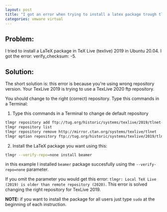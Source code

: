 ```yaml
---
layout: post
title: "I got an error when trying to install a latex package trough tlmgr on ubuntu 20.04, verify_checksum: -5"
categories: vmware virtual
---
```



## Problem:
I tried to install a LaTeX package in TeX Live (texlive) 2019 in Ubuntu 20.04. I got the error: verify_checksum: -5.

## Solution:

The short solution is: this error is because you're using wrong repository version. Your TexLive 2019 is trying to use a TexLive 2020 ftp repository.

You should change to the right (correct) repository. Type this commands in a Terminal:

1. Type this commands in a Terminal to change de default repository
```bash
tlmgr repository add ftp://tug.org/historic/systems/texlive/2019/tlnet-final
tlmgr repository list
tlmgr repository remove http://mirror.ctan.org/systems/texlive/tlnet
tlmgr option repository ftp://tug.org/historic/systems/texlive/2019/tlnet-final 
```
2. Install the LaTeX package you want using this: 
```bash
tlmgr --verify-repo=none install beamer
```
in this example I installed ```beamer``` package succesfully using the ```--verify-repo=none``` parameter.

If you omit the parameter you would get this error: ```tlmgr: Local TeX Live (2019) is older than remote repository (2020)```. This error is solved changing the right repository for TexLive 2019. 

**NOTE:** if you want to install the package for all users just type ```sudo``` at the beginning of each instruction.

